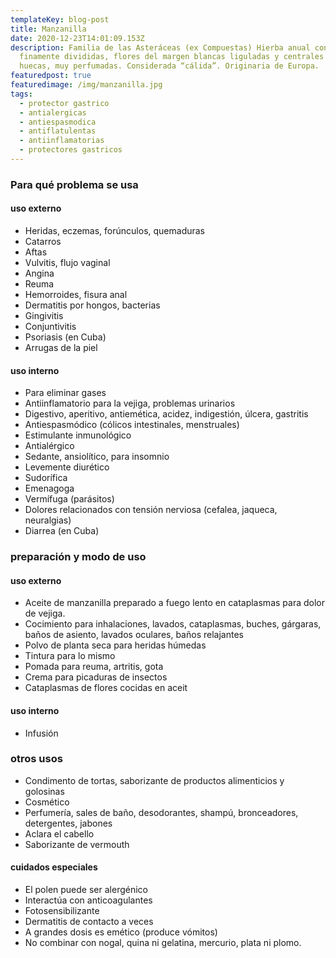 ```yaml
---
templateKey: blog-post
title: Manzanilla
date: 2020-12-23T14:01:09.153Z
description: Familia de las Asteráceas (ex Compuestas) Hierba anual con hojas
  finamente divididas, flores del margen blancas liguladas y centrales amarillas
  huecas, muy perfumadas. Considerada “cálida”. Originaria de Europa.
featuredpost: true
featuredimage: /img/manzanilla.jpg
tags:
  - protector gastrico
  - antialergicas
  - antiespasmodica
  - antiflatulentas
  - antiinflamatorias
  - protectores gastricos
---
```


### Para qué problema se usa

#### uso externo

* Heridas, eczemas, forúnculos, quemaduras
* Catarros
* Aftas
* Vulvitis, flujo vaginal
* Angina
* Reuma
* Hemorroides, fisura anal
* Dermatitis por hongos, bacterias
* Gingivitis
* Conjuntivitis
* Psoriasis (en Cuba)
* Arrugas de la piel

#### uso interno

* Para eliminar gases
* Antiinflamatorio para la vejiga, problemas urinarios
* Digestivo, aperitivo, antiemética, acidez, indigestión, úlcera, gastritis
* Antiespasmódico (cólicos intestinales, menstruales)
* Estimulante inmunológico
* Antialérgico
* Sedante, ansiolítico, para insomnio
* Levemente diurético
* Sudorífica
* Emenagoga
* Vermífuga (parásitos)
* Dolores relacionados con tensión nerviosa (cefalea, jaqueca, neuralgias)
* Diarrea (en Cuba)

### preparación y modo de uso

#### uso externo

* Aceite de manzanilla preparado a fuego lento en cataplasmas para dolor de vejiga.
* Cocimiento para inhalaciones, lavados, cataplasmas, buches, gárgaras, baños de asiento, lavados oculares, baños relajantes
* Polvo de planta seca para heridas húmedas
* Tintura para lo mismo
* Pomada para reuma, artritis, gota
* Crema para picaduras de insectos
* Cataplasmas de flores cocidas en aceit

#### uso interno

* Infusión

### otros usos

* Condimento de tortas, saborizante de productos alimenticios y golosinas
* Cosmético
* Perfumería, sales de baño, desodorantes, shampú, bronceadores, detergentes, jabones
* Aclara el cabello
* Saborizante de vermouth

#### cuidados especiales

* El polen puede ser alergénico
* Interactúa con anticoagulantes
* Fotosensibilizante
* Dermatitis de contacto a veces
* A grandes dosis es emético (produce vómitos)
* No combinar con nogal, quina ni gelatina, mercurio, plata ni plomo.